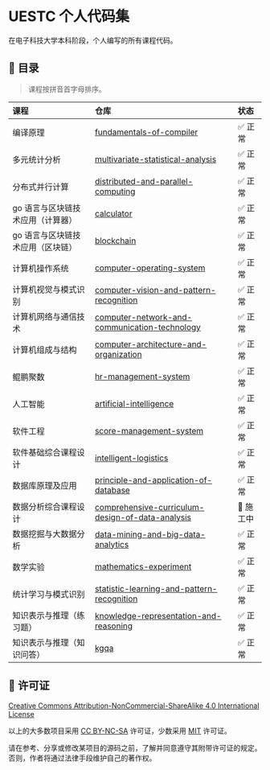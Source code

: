 # UESTC 个人代码集

在电子科技大学本科阶段，个人编写的所有课程代码。

## 📇 目录

> 课程按拼音首字母排序。

| 课程                              | 仓库                                                                                                                             | 状态      |
| :-------------------------------- | :------------------------------------------------------------------------------------------------------------------------------- | :-------- |
| 编译原理                          | [fundamentals-of-compiler](https://github.com/mrcaidev/fundamentals-of-compiler)                                                 | ✅ 正常   |
| 多元统计分析                      | [multivariate-statistical-analysis](https://github.com/mrcaidev/multivariate-statistical-analysis)                               | ✅ 正常   |
| 分布式并行计算                    | [distributed-and-parallel-computing](https://github.com/mrcaidev/distributed-and-parallel-computing)                             | ✅ 正常   |
| go 语言与区块链技术应用（计算器） | [calculator](https://github.com/mrcaidev/calculator)                                                                             | ✅ 正常   |
| go 语言与区块链技术应用（区块链） | [blockchain](https://github.com/mrcaidev/blockchain)                                                                             | ✅ 正常   |
| 计算机操作系统                    | [computer-operating-system](https://github.com/mrcaidev/computer-operating-system)                                               | ✅ 正常   |
| 计算机视觉与模式识别              | [computer-vision-and-pattern-recognition](https://github.com/mrcaidev/computer-vision-and-pattern-recognition)                   | ✅ 正常   |
| 计算机网络与通信技术              | [computer-network-and-communication-technology](https://github.com/mrcaidev/computer-network-and-communication-technology)       | ✅ 正常   |
| 计算机组成与结构                  | [computer-architecture-and-organization](https://https://github.com/mrcaidev/computer-architecture-and-organization)             | ✅ 正常   |
| 鲲鹏聚数                          | [hr-management-system](https://github.com/mrcaidev/hr-management-system)                                                         | ✅ 正常   |
| 人工智能                          | [artificial-intelligence](https://github.com/mrcaidev/artificial-intelligence)                                                   | ✅ 正常   |
| 软件工程                          | [score-management-system](https://github.com/mrcaidev/score-management-system)                                                   | ✅ 正常   |
| 软件基础综合课程设计              | [intelligent-logistics](https://github.com/mrcaidev/intelligent-logistics)                                                       | ✅ 正常   |
| 数据库原理及应用                  | [principle-and-application-of-database](https://github.com/mrcaidev/principle-and-application-of-database)                       | ✅ 正常   |
| 数据分析综合课程设计              | [comprehensive-curriculum-design-of-data-analysis](https://github.com/mrcaidev/comprehensive-curriculum-design-of-data-analysis) | 🚧 施工中 |
| 数据挖掘与大数据分析              | [data-mining-and-big-data-analytics](https://github.com/mrcaidev/data-mining-and-big-data-analytics)                             | ✅ 正常   |
| 数学实验                          | [mathematics-experiment](https://github.com/mrcaidev/mathematics-experiment)                                                     | ✅ 正常   |
| 统计学习与模式识别                | [statistic-learning-and-pattern-recognition](https://github.com/mrcaidev/statistic-learning-and-pattern-recognition)             | ✅ 正常   |
| 知识表示与推理（练习题）          | [knowledge-representation-and-reasoning](https://github.com/mrcaidev/knowledge-representation-and-reasoning)                     | ✅ 正常   |
| 知识表示与推理（知识问答）        | [kgqa](https://github.com/mrcaidev/kgqa)                                                                                         | ✅ 正常   |

## 📄 许可证

[Creative Commons Attribution-NonCommercial-ShareAlike 4.0 International License](https://creativecommons.org/licenses/by-nc-sa/4.0/)

以上的大多数项目采用 [CC BY-NC-SA](https://creativecommons.org/licenses/by-nc-sa/4.0/) 许可证，少数采用 [MIT](https://opensource.org/license/mit/) 许可证。

请在参考、分享或修改某项目的源码之前，了解并同意遵守其附带许可证的规定。否则，作者将通过法律手段维护自己的著作权。
